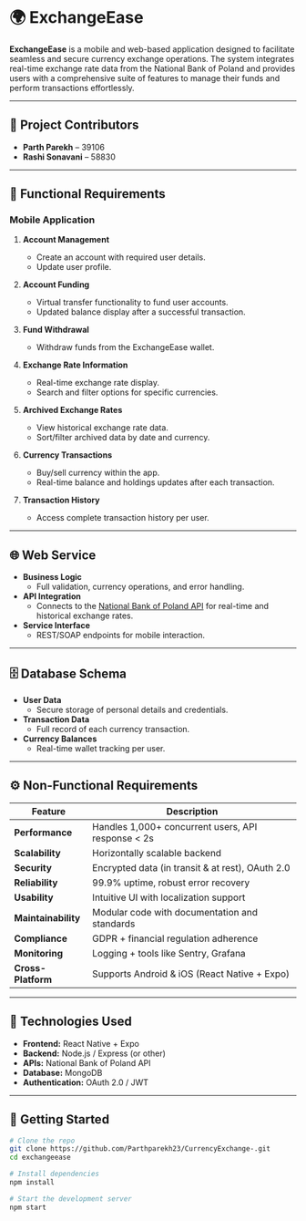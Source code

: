 # 🌍 ExchangeEase

**ExchangeEase** is a mobile and web-based application designed to facilitate seamless and secure currency exchange operations. The system integrates real-time exchange rate data from the National Bank of Poland and provides users with a comprehensive suite of features to manage their funds and perform transactions effortlessly.

---

## 👥 Project Contributors

- **Parth Parekh** – 39106  
- **Rashi Sonavani** – 58830

---

## 📱 Functional Requirements

### Mobile Application

1. **Account Management**
   - Create an account with required user details.
   - Update user profile.

2. **Account Funding**
   - Virtual transfer functionality to fund user accounts.
   - Updated balance display after a successful transaction.

3. **Fund Withdrawal**
   - Withdraw funds from the ExchangeEase wallet.

4. **Exchange Rate Information**
   - Real-time exchange rate display.
   - Search and filter options for specific currencies.

5. **Archived Exchange Rates**
   - View historical exchange rate data.
   - Sort/filter archived data by date and currency.

6. **Currency Transactions**
   - Buy/sell currency within the app.
   - Real-time balance and holdings updates after each transaction.

7. **Transaction History**
   - Access complete transaction history per user.

---

## 🌐 Web Service

- **Business Logic**
  - Full validation, currency operations, and error handling.
- **API Integration**
  - Connects to the [National Bank of Poland API](https://api.nbp.pl/) for real-time and historical exchange rates.
- **Service Interface**
  - REST/SOAP endpoints for mobile interaction.

---

## 🗄️ Database Schema

- **User Data**
  - Secure storage of personal details and credentials.
- **Transaction Data**
  - Full record of each currency transaction.
- **Currency Balances**
  - Real-time wallet tracking per user.

---

## ⚙️ Non-Functional Requirements

| Feature         | Description |
|----------------|-------------|
| **Performance** | Handles 1,000+ concurrent users, API response < 2s |
| **Scalability** | Horizontally scalable backend |
| **Security**    | Encrypted data (in transit & at rest), OAuth 2.0 |
| **Reliability** | 99.9% uptime, robust error recovery |
| **Usability**   | Intuitive UI with localization support |
| **Maintainability** | Modular code with documentation and standards |
| **Compliance**  | GDPR + financial regulation adherence |
| **Monitoring**  | Logging + tools like Sentry, Grafana |
| **Cross-Platform** | Supports Android & iOS (React Native + Expo) |

---

## 🔌 Technologies Used

- **Frontend:** React Native + Expo
- **Backend:** Node.js / Express (or other)
- **APIs:** National Bank of Poland API
- **Database:** MongoDB
- **Authentication:** OAuth 2.0 / JWT

---

## 🚀 Getting Started

```bash
# Clone the repo
git clone https://github.com/Parthparekh23/CurrencyExchange-.git
cd exchangeease

# Install dependencies
npm install

# Start the development server
npm start

